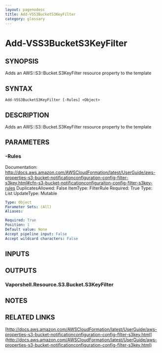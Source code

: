```yaml
---
layout: pagenodesc
title: Add-VSS3BucketS3KeyFilter
category: glossary
---
```


# Add-VSS3BucketS3KeyFilter

## SYNOPSIS
Adds an AWS::S3::Bucket.S3KeyFilter resource property to the template

## SYNTAX

```
Add-VSS3BucketS3KeyFilter [-Rules] <Object>
```

## DESCRIPTION
Adds an AWS::S3::Bucket.S3KeyFilter resource property to the template

## PARAMETERS

### -Rules
Documentation: http://docs.aws.amazon.com/AWSCloudFormation/latest/UserGuide/aws-properties-s3-bucket-notificationconfiguration-config-filter-s3key.html#cfn-s3-bucket-notificationconfiguraiton-config-filter-s3key-rules
DuplicatesAllowed: False
ItemType: FilterRule
Required: True
Type: List
UpdateType: Mutable

```yaml
Type: Object
Parameter Sets: (All)
Aliases: 

Required: True
Position: 1
Default value: None
Accept pipeline input: False
Accept wildcard characters: False
```

## INPUTS

## OUTPUTS

### Vaporshell.Resource.S3.Bucket.S3KeyFilter

## NOTES

## RELATED LINKS

[http://docs.aws.amazon.com/AWSCloudFormation/latest/UserGuide/aws-properties-s3-bucket-notificationconfiguration-config-filter-s3key.html](http://docs.aws.amazon.com/AWSCloudFormation/latest/UserGuide/aws-properties-s3-bucket-notificationconfiguration-config-filter-s3key.html)

